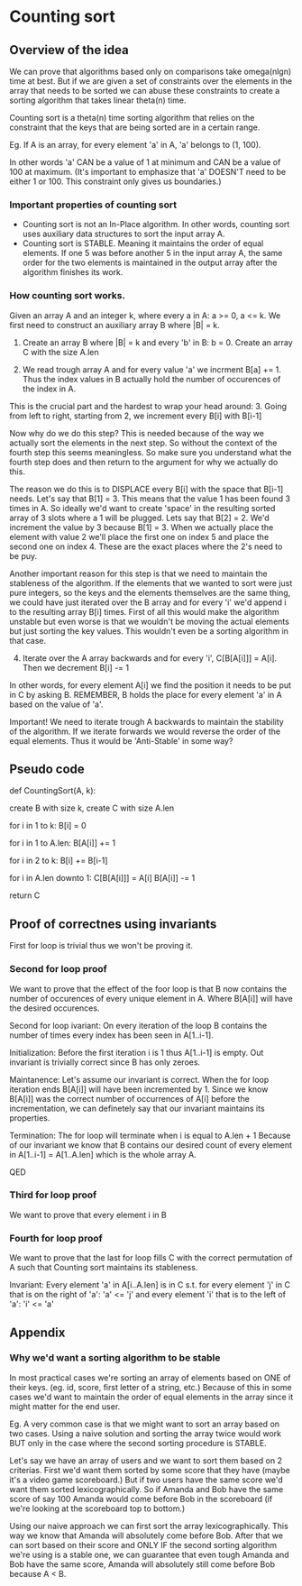# Counting sort


## Overview of the idea

We can prove that algorithms based only on comparisons take omega(nlgn) time at best.
But if we are given a set of constraints over the elements in the array that needs to be sorted
we can abuse these constraints to create a sorting algorithm that takes linear theta(n) time.

Counting sort is a theta(n) time sorting algorithm that relies on the constraint that
the keys that are being sorted are in a certain range.

Eg. If A is an array, for every element 'a' in A, 'a' belongs to (1, 100).

In other words 'a' CAN be a value of 1 at minimum and CAN be a value of 100 at maximum.
(It's important to emphasize that 'a' DOESN'T need to be either 1 or 100. This constraint only gives us boundaries.)

### Important properties of counting sort
 - Counting sort is not an In-Place algorithm. In other words, counting sort uses auxiliary data structures to 
sort the input array A. 
 - Counting sort is STABLE. Meaning it maintains the order of equal elements. If one 5 was before another 5 in the input array A, the same order for the 
  two elements is maintained in the output array after the algorithm finishes its work.


### How counting sort works.

Given an array A and an integer k, where every a in A: a >= 0, a <= k.
We first need to construct an auxiliary array B where |B| = k.

1. Create an array B where |B| = k  and every 'b' in B: b = 0. Create an array C with the size A.len

2. We read trough array A and for every value 'a' we incrment B[a] += 1.
    Thus the index values in B actually hold the number of occurences of the index in A.

This is the crucial part and the hardest to wrap your head around:
3. Going from left to right, starting from 2, we increment every B[i] with B[i-1] 

Now why do we do this step? This is needed because of the way we
actually sort the elements in the next step. So without the context of the fourth step
this seems meaningless. So make sure you understand what the fourth step does and then return to the
argument for why we actually do this.

The reason we do this is to DISPLACE every B[i] with the
space that B[i-1] needs. Let's say that B[1] = 3. This means that the value 1 has been found 3 times in A.
So ideally we'd want to create 'space' in the resulting sorted array of 3 slots where a 1 will be plugged.
Lets say that B[2] = 2. We'd increment the value by 3 because B[1] = 3. When we actually place the element with 
value 2 we'll place the first one on index 5 and place the second one on index 4. These are the exact places where the 2's
need to be puy.

Another important reason for this step is that we need to maintain the stableness of the algorithm.
If the elements that we wanted to sort were just pure integers, so the keys and the elements themselves
are the same thing, we could have just iterated over the B array and for every 'i' we'd append i to the
resulting array B[i] times.
First of all this would make the algorithm unstable but even worse is that we wouldn't be 
moving the actual elements but just sorting the key values. This wouldn't even be a sorting algorithm in that case.

4. Iterate over the A array backwards and for every 'i', C[B[A[i]]] = A[i]. Then we decrement B[i] -= 1

In other words, for every element A[i] we find the position it needs to be put in C by asking B.
REMEMBER, B holds the place for every element 'a' in A based on the value of 'a'.

Important! We need to iterate trough A backwards to maintain the stability of the algorithm.
If we iterate forwards we would reverse the order of the equal elements. Thus it would be 'Anti-Stable' in some way?


## Pseudo code

def CountingSort(A, k):

create B with size k, create C with size A.len

for i in 1 to k:
    B[i] = 0

for i in 1 to A.len:
    B[A[i]] += 1

for i in 2 to k:
    B[i] += B[i-1]

for i in A.len downto 1:
    C[B[A[i]]] = A[i]
    B[A[i]] -= 1

return C

## Proof of correctnes using invariants

First for loop is trivial thus we won't be proving it.

### Second for loop proof

We want to prove that the effect of the foor loop is that B now contains
the number of occurences of every unique element in A.
Where B[A[i]] will have the desired occurences.

Second for loop ivariant:
    On every iteration of the loop B contains the number of times every index has been seen in A[1..i-1].

Initialization:
    Before the first iteration i is 1 thus A[1..i-1] is empty. Out invariant is trivially correct since B has only zeroes.

Maintanence:
    Let's assume our invariant is correct. When the for loop iteration ends B[A[i]] will have been incremented by 1.
    Since we know B[A[i]] was the correct number of occurrences of A[i] before the incrementation, we can 
    definetely say that our invariant maintains its properties.

Termination:
    The for loop will terminate when i is equal to A.len + 1
    Because of our invariant we know that B contains our desired count of every element in A[1..i-1] = A[1..A.len] which is
    the whole array A.

QED

### Third for loop proof

We want to prove that every element i in B


### Fourth for loop proof

We want to prove that the last for loop fills C with the correct permutation of A
such that Counting sort maintains its stableness.

Invariant:
    Every element 'a' in A[i..A.len] is in C s.t. for every element 'j' in C that is on the right of 'a': 'a' <= 'j'
    and every element 'i' that is to the left of 'a': 'i' <= 'a'


## Appendix

### Why we'd want a sorting algorithm to be stable

In most practical cases we're sorting an array of elements based on ONE of their keys. (eg. id, score, first letter of a string, etc.)
Because of this in some cases we'd want to maintain the order of equal elements in the array since it might matter 
for the end user. 


Eg.
A very common case is that we might want to sort an array based on two cases.
Using a naive solution and sorting the array twice would work BUT only in the case where
the second sorting procedure is STABLE.

Let's say we have an array of users and we want to sort them based on 2 criterias.
First we'd want them sorted by some score that they have (maybe it's a video game scoreboard.)
But if two users have the same score we'd want them sorted lexicographically. So if Amanda and Bob have the same score of say 100
Amanda would come before Bob in the scoreboard (if we're looking at the scoreboard top to bottom.)

Using our naive approach we can first sort the array lexicographically. This way we know that Amanda will absolutely 
come before Bob. After that we can sort based on their score and ONLY IF the second sorting algorithm we're using 
is a stable one, we can guarantee that even tough Amanda and Bob have the same score, Amanda will absolutely still 
come before Bob because A < B.
